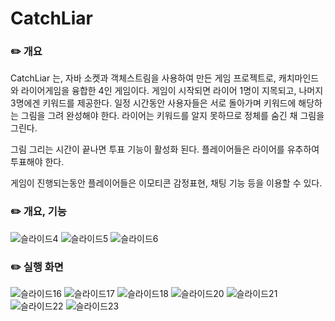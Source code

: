 # CatchLiar

### ✏️ 개요 
CatchLiar 는, 자바 소켓과 객체스트림을 사용하여 만든 게임 프로젝트로, 캐치마인드와 라이어게임을 융합한 4인 게임이다.
게임이 시작되면 라이어 1명이 지목되고, 나머지 3명에겐 키워드를 제공한다. 일정 시간동안 사용자들은 서로 돌아가며 키워드에 해당하는 그림을 그려 완성해야 한다. 라이어는 키워드를 알지 못하므로 정체를 숨긴 채 그림을 그린다. 

그림 그리는 시간이 끝나면 투표 기능이 활성화 된다. 플레이어들은 라이어를 유추하여 투표해야 한다.

게임이 진행되는동안 플레이어들은 이모티콘 감정표현, 채팅 기능 등을 이용할 수 있다. 

### ✏️ 개요, 기능
![슬라이드4](https://github.com/user-attachments/assets/e9a347bc-76fc-4b6c-a471-56c0f8e40d50)
![슬라이드5](https://github.com/user-attachments/assets/1ea2474b-6987-4a30-99f2-ebcd1bec915c)
![슬라이드6](https://github.com/user-attachments/assets/a92f442d-62e6-47d7-9639-9bc83c262646)

### ✏️ 실행 화면 
![슬라이드16](https://github.com/user-attachments/assets/1b18cc86-b38e-4012-8dab-b5a784f99ad7)
![슬라이드17](https://github.com/user-attachments/assets/a91e6d40-0d94-4373-a660-91df0928f75d)
![슬라이드18](https://github.com/user-attachments/assets/22d811cf-20ea-4812-8607-75c5c5014a13)
![슬라이드20](https://github.com/user-attachments/assets/8e2b738e-5465-4b27-81cd-f0f32596b56d)
![슬라이드21](https://github.com/user-attachments/assets/e210c98e-cca8-475b-97b2-d88d322addbb)
![슬라이드22](https://github.com/user-attachments/assets/b26a13e0-6a87-4fc8-96ad-15f4044056cc)
![슬라이드23](https://github.com/user-attachments/assets/532fe9b0-ff5e-4ba6-a40e-93f7c4adf40d)
